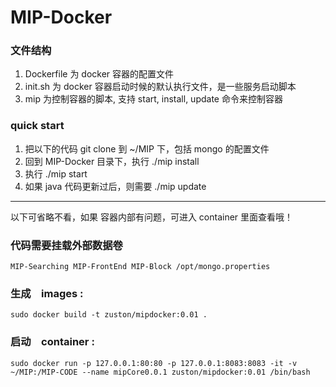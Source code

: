 # MIP-Docker
### 文件结构
1. Dockerfile 为 docker 容器的配置文件
2. init.sh 为 docker 容器启动时候的默认执行文件，是一些服务启动脚本
3. mip 为控制容器的脚本, 支持 start, install, update 命令来控制容器
### quick start
1. 把以下的代码 git clone 到 ~/MIP 下，包括 mongo 的配置文件
2. 回到 MIP-Docker 目录下，执行 ./mip install
3. 执行 ./mip start
4. 如果 java 代码更新过后，则需要 ./mip update

<hr>
以下可省略不看，如果 容器内部有问题，可进入 container 里面查看哦！

### 代码需要挂载外部数据卷
`MIP-Searching
 MIP-FrontEnd
 MIP-Block
 /opt/mongo.properties
`
### 生成　images :　
`sudo docker build -t zuston/mipdocker:0.01 .`
### 启动　container : 
`sudo docker run -p 127.0.0.1:80:80 -p 127.0.0.1:8083:8083 -it -v ~/MIP:/MIP-CODE --name mipCore0.0.1 zuston/mipdocker:0.01 /bin/bash  `
